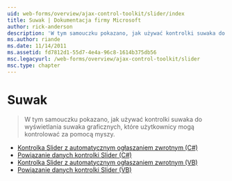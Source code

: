 ```yaml
---
uid: web-forms/overview/ajax-control-toolkit/slider/index
title: Suwak | Dokumentacja firmy Microsoft
author: rick-anderson
description: 'W tym samouczku pokazano, jak używać kontrolki suwaka do wyświetlania suwaka graficznych, które użytkownicy mogą kontrolować za pomocą myszy.'
ms.author: riande
ms.date: 11/14/2011
ms.assetid: fd7812d1-55d7-4e4a-96c8-1614b375db56
msc.legacyurl: /web-forms/overview/ajax-control-toolkit/slider
msc.type: chapter
---
```

<a name="slider"></a>Suwak
====================
> W tym samouczku pokazano, jak używać kontrolki suwaka do wyświetlania suwaka graficznych, które użytkownicy mogą kontrolować za pomocą myszy.


- [Kontrolka Slider z automatycznym ogłaszaniem zwrotnym (C#)](using-the-slider-control-with-auto-postback-cs.md)
- [Powiązanie danych kontrolki Slider (C#)](databinding-the-slider-control-cs.md)
- [Kontrolka Slider z automatycznym ogłaszaniem zwrotnym (VB)](using-the-slider-control-with-auto-postback-vb.md)
- [Powiązanie danych kontrolki Slider (VB)](databinding-the-slider-control-vb.md)
